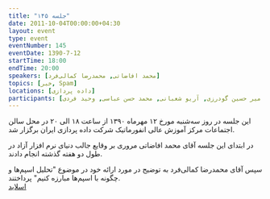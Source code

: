 ```yaml
---
title: "جلسه ۱۴۵"
date: 2011-10-04T00:00:00+04:30
layout: event
type: event
eventNumber: 145
eventDate: 1390-7-12
startTime: 18:00
endTime: 20:00
speakers: [محمد افاضاتی, محمدرضا کمالی‌فرد]
topics: [خبر, Spam]
locations: [داده پردازی]
participants: [بهنام توکلی کرمانی, مریم طالبی, ژیلا خاقانی, زهرا زارعی, الناز سلیمی, ساسان رُز, امیل صدق, اشکان قاسمی, محمود تهرانی, محمدرضا کمالی‌فرد, امیر حسین گودرزی, آریو شعبانی, محمد حسن عباسی, وحید فردی]
---
```

این جلسه در روز سه‌شنبه مورخ ۱۲ مهرماه ۱۳۹۰ از ساعت ۱۸ الی ۲۰ در محل سالن اجتماعات مرکز آموزش عالی انفورماتیک شرکت داده پردازی ایران برگزار شد.

در ابتدای این جلسه آقای محمد افاضاتی مروری بر وقایع جالب دنیای نرم افزار آزاد در طول دو هفته گذشته انجام دادند.

سپس آقای محمدرضا کمالی‌فرد به توضیح در مورد ارائه خود در موضوع "تحلیل اسپم‌ها و چگونه با اسپم‌ها مبارزه کنیم" پرداختند.  
[اسلاید](/events/presentations/145/spam.pdf)